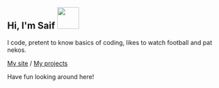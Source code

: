 <h2> Hi, I'm Saif <img src="https://media.giphy.com/media/mGcNjsfWAjY5AEZNw6/giphy.gif" width="50"></h2>

I code, pretent to know basics of coding, likes to watch football and pat nekos.

[My site](https://about.me/sa1f) / [My projects](https://youtu.be/iik25wqIuFo)

Have fun looking around here!
